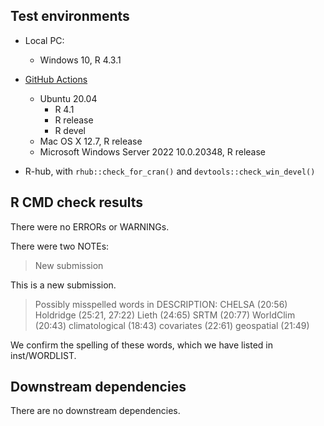 ## Test environments

* Local PC:
  - Windows 10, R 4.3.1

* [GitHub Actions](https://github.com/jamestsakalos/climenv/actions/workflows/R-CMD-check.yml)
  - Ubuntu 20.04
    - R 4.1
    - R release
    - R devel
  - Mac OS X 12.7, R release
  - Microsoft Windows Server 2022 10.0.20348, R release
  
* R-hub, with `rhub::check_for_cran()` and `devtools::check_win_devel()`


## R CMD check results

There were no ERRORs or WARNINGs.

There were two NOTEs:

> New submission

This is a new submission.
 
> Possibly misspelled words in DESCRIPTION:
>  CHELSA (20:56)
>  Holdridge (25:21, 27:22)
>  Lieth (24:65)
>  SRTM (20:77)
>  WorldClim (20:43)
>  climatological (18:43)
>  covariates (22:61)
>  geospatial (21:49)

We confirm the spelling of these words, which we have listed in inst/WORDLIST.


## Downstream dependencies

There are no downstream dependencies.
